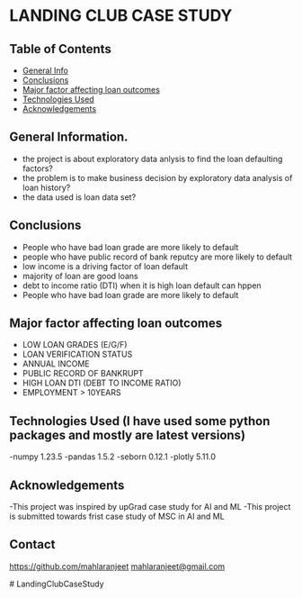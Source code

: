# LANDING CLUB CASE STUDY



## Table of Contents
* [General Info](#general-information)
* [Conclusions](#conclusions)
* [Major factor affecting loan outcomes](#Major-factor-affecting-loan-outcomes)
* [Technologies Used](#technologies-used)
* [Acknowledgements](#acknowledgements)

## General Information.
- the project is about exploratory data anlysis to find the loan defaulting factors?
- the problem is to make business decision by exploratory data analysis of loan history?
- the data used is loan data set?


## Conclusions
- People who have bad loan grade are more likely to default
- people who have public record of bank reputcy are more likely to default
- low income is a driving factor of loan default
- majority of loan are good loans 
- debt to income ratio (DTI) when it is high loan default can hppen
- People who have bad loan grade are more likely to default


## Major factor affecting loan outcomes

- LOW LOAN GRADES (E/G/F)
- LOAN VERIFICATION STATUS
- ANNUAL INCOME
- PUBLIC RECORD OF BANKRUPT
- HIGH LOAN DTI (DEBT TO INCOME RATIO)
- EMPLOYMENT > 10YEARS




## Technologies Used (I have used some python packages and mostly are latest versions)
-numpy 1.23.5
-pandas 1.5.2
-seborn 0.12.1
-plotly 5.11.0


<!-- As the libraries versions keep on changing, it is recommended to mention the version of library used in this project -->

## Acknowledgements
-This project was inspired by upGrad case study for AI and ML 
-This project is submitted towards frist case study of MSC in AI and ML

## Contact
https://github.com/mahlaranjeet
mahlaranjeet@gmail.com


<!-- Optional -->
<!-- ## License -->
<!-- this project is open source -->

<!-- You don't have to include all sections - just the one's relevant to your project --># LandingClubCaseStudy
